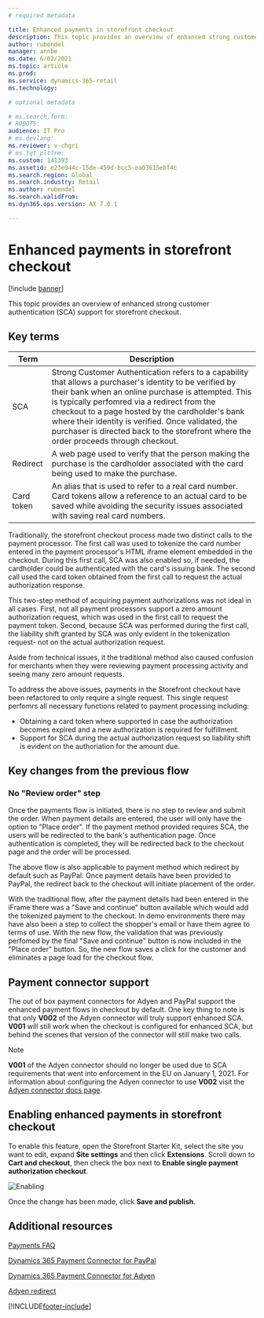 ```yaml
---
# required metadata

title: Enhanced payments in storefront checkout
description: This topic provides an overview of enhanced strong customer authentication (SCA) support for storefront checkout.
author: rubendel
manager: annbe
ms.date: 6/02/2021
ms.topic: article
ms.prod: 
ms.service: dynamics-365-retail
ms.technology: 

# optional metadata

# ms.search.form: 
# ROBOTS: 
audience: IT Pro
# ms.devlang: 
ms.reviewer: v-chgri
# ms.tgt_pltfrm: 
ms.custom: 141393
ms.assetid: e23e944c-15de-459d-bcc5-ea03615ebf4c
ms.search.region: Global
ms.search.industry: Retail
ms.author: rubendel
ms.search.validFrom: 
ms.dyn365.ops.version: AX 7.0.1

---
```


# Enhanced payments in storefront checkout

[!include [banner](../includes/banner.md)]

This topic provides an overview of enhanced strong customer authentication (SCA) support for storefront checkout.

## Key terms

| Term | Description |
|---|---|
| SCA | Strong Customer Authentication refers to a capability that allows a purchaser's identity to be verified by their bank when an online purchase is attempted. This is typically perfomred via a redirect from the checkout to a page hosted by the cardholder's bank where their identity is verified. Once validated, the purchaser is directed back to the storefront where the order proceeds through checkout. |
| Redirect | A web page used to verify that the person making the purchase is the cardholder associated with the card being used to make the purchase.
| Card token | An alias that is used to refer to a real card number. Card tokens allow a reference to an actual card to be saved while avoiding the security issues associated with saving real card numbers. | 

Traditionally, the storefront checkout process made two distinct calls to the payment processor. The first call was used to tokenize the card number entered in the payment processor's HTML iframe element embedded in the checkout. During this first call, SCA was also enabled so, if needed, the cardholder could be authenticated with the card's issuing bank. The second call used the card token obtained from the first call to request the actual authorization response. 

This two-step method of acquiring payment authorizations was not ideal in all cases. First, not all payment processors support a zero amount authorization request, which was used in the first call to request the payment token. Second, because SCA was performed during the first call, the liability shift granted by SCA was only evident in the tokenization request- not on the actual authorization request. 

Aside from technical issues, it the traditional method also caused confusion for merchants when they were reviewing payment processing activity and seeing many zero amount requests. 

To address the above issues, payments in the Storefront checkout have been refactored to only require a single request. This single request perfomrs all necessary functions related to payment processing including:

- Obtaining a card token where supported in case the authorization becomes expired and a new authorization is required for fulfillment. 
- Support for SCA during the actual authorization request so liability shift is evident on the authoriation for the amount due.

## Key changes from the previous flow

### No "Review order" step

Once the payments flow is initiated, there is no step to review and submit the order. When payment details are entered, the user will only have the option to "Place order". If the payment method provided requires SCA, the users will be redirected to the bank's authentication page. Once authentication is completed, they will be redirected back to the checkout page and the order will be processed. 

The above flow is also applicable to payment method which redirect by default such as PayPal. Once payment details have been provided to PayPal, the redirect back to the checkout will initiate placement of the order. 

With the traditional flow, after the payment details had been entered in the iFrame there was a "Save and continue" button available which would add the tokenized payment to the checkout. In demo environments there may have also been a step to collect the shopper's email or have them agree to terms of use. With the new flow, the validation that was previously perfomed by the final "Save and continue" button is now included in the "Place order" button. So, the new flow saves a click for the customer and eliminates a page load for the checkout flow. 

## Payment connector support

The out of box payment connectors for Adyen and PayPal support the enhanced payment flows in checkout by default. One key thing to note is that only **V002** of the Adyen connector will truly support enhanced SCA. **V001** will still work when the checkout is configured for enhanced SCA, but behind the scenes that version of the connector will still make two calls. 

> [!NOTE]
> **V001** of the Adyen connector should no longer be used due to SCA requirements that went into enforcement in the EU on January 1, 2021. For information about configuring the Adyen connector to use **V002** visit the [Adyen connector docs page](adyen-connector?tabs=8-1-3#set-up-a-processor-for-new-credit-cards).

## Enabling enhanced payments in storefront checkout

To enable this feature, open the Storefront Starter Kit, select the site you want to edit, expand **Site settings** and then click **Extensions**. Scroll down to **Cart and checkout**, then check the box next to **Enable single payment authorization checkout**. 

![Enabling](../devitpro/media/rfac.png)

Once the change has been made, click **Save and publish**. 

## Additional resources

[Payments FAQ](dev-itpro/payments-retail.md)

[Dynamics 365 Payment Connector for PayPal](paypal.md)

[Dynamics 365 Payment Connector for Adyen](adyen-connector.md)

[Adyen redirect](adyen_redirect.md)


[!INCLUDE[footer-include](../includes/footer-banner.md)]
